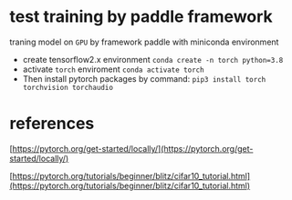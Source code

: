 # test training by paddle framework

traning model on `GPU` by framework paddle with miniconda environment

- create tensorflow2.x environment `conda create -n torch python=3.8`
- activate `torch` enviroment `conda activate torch`
- Then install pytorch packages by command: `pip3 install torch torchvision torchaudio`

# references

[https://pytorch.org/get-started/locally/](https://pytorch.org/get-started/locally/)

[https://pytorch.org/tutorials/beginner/blitz/cifar10_tutorial.html](https://pytorch.org/tutorials/beginner/blitz/cifar10_tutorial.html)